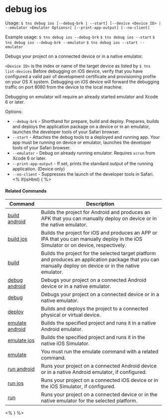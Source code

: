 debug ios
==========

Usage:
    `$ tns debug ios [--debug-brk | --start] [--device <Device ID> | --emulator <Emulator Options>] [--print-app-output] [--no-client]`

Example usage:
    `$ tns debug ios --debug-brk`
    `$ tns debug ios --start`
    `$ tns debug ios --debug-brk --emulator`
    `$ tns debug ios --start --emulator`	

Debugs your project on a connected device or in a native emulator.

`<Device ID>` is the index or name of the target device as listed by `$ tns list-devices`
Before debugging on iOS device, verify that you have configured a valid pair of development certificate and provisioning profile on your OS X system.
Debugging on iOS device will forward the debugging traffic on port 8080 from the device to the local machine.

Debugging on emulator will require an already started emulator and Xcode 6 or later.

Options:
* `--debug-brk` - Shorthand for prepare, build and deploy. Prepares, builds and deploys the application package on a device or in an emulator, launches the developer tools of your Safari browser.
* `--start` - Attaches the debug tools to a deployed and running app. Your app must be running on device or emulator, launches the developer tools of your Safari browser.
* `--emulator` - Debug on already running emulator. Requires `xcrun` from Xcode 6 or later.
* `--print-app-output` - If set, prints the standard output of the running application. (Device only)
* `--no-client` - Suppresses the launch of the developer tools in Safari.
<% if(isHtml) { %> 

#### Related Commands

Command | Description
----------|----------
[build android](build-android.html) | Builds the project for Android and produces an APK that you can manually deploy on device or in the native emulator.
[build ios](build-ios.html) | Builds the project for iOS and produces an APP or IPA that you can manually deploy in the iOS Simulator or on device, respectively.
[build](build.html) | Builds the project for the selected target platform and produces an application package that you can manually deploy on device or in the native emulator.
[debug android](debug-android.html) | Debugs your project on a connected Android device or in a native emulator.
[debug](debug.html) | Debugs your project on a connected device or in a native emulator.
[deploy](deploy.html) | Builds and deploys the project to a connected physical or virtual device.
[emulate android](emulate-android.html) | Builds the specified project and runs it in a native Android emulator.
[emulate ios](emulate-ios.html) | Builds the specified project and runs it in the native iOS Simulator.
[emulate](emulate.html) | You must run the emulate command with a related command.
[run android](run-android.html) | Runs your project on a connected Android device or in a native Android emulator, if configured.
[run ios](run-ios.html) | Runs your project on a connected iOS device or in the iOS Simulator, if configured.
[run](run.html) | Runs your project on a connected device or in the native emulator for the selected platform.
<% } %>